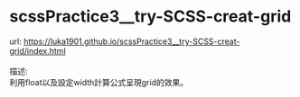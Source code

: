 # scssPractice3__try-SCSS-creat-grid
url: https://luka1901.github.io/scssPractice3__try-SCSS-creat-grid/index.html <br />
<br />
描述:<br />
利用float以及設定width計算公式呈現grid的效果。<br />
